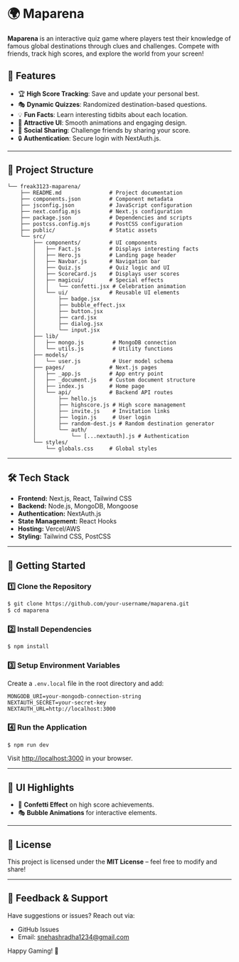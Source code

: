 # 🌍 Maparena

**Maparena** is an interactive quiz game where players test their knowledge of famous global destinations through clues and challenges. Compete with friends, track high scores, and explore the world from your screen!

## 🚀 Features

- 🏆 **High Score Tracking**: Save and update your personal best.
- 🎭 **Dynamic Quizzes**: Randomized destination-based questions.
- 💡 **Fun Facts**: Learn interesting tidbits about each location.
- 🎨 **Attractive UI**: Smooth animations and engaging design.
- 📢 **Social Sharing**: Challenge friends by sharing your score.
- 🔒 **Authentication**: Secure login with NextAuth.js.

---

## 📂 Project Structure

```
└── freak3123-maparena/
    ├── README.md               # Project documentation
    ├── components.json         # Component metadata
    ├── jsconfig.json           # JavaScript configuration
    ├── next.config.mjs         # Next.js configuration
    ├── package.json            # Dependencies and scripts
    ├── postcss.config.mjs      # PostCSS configuration
    ├── public/                 # Static assets
    └── src/
        ├── components/         # UI components
        │   ├── Fact.js         # Displays interesting facts
        │   ├── Hero.js         # Landing page header
        │   ├── Navbar.js       # Navigation bar
        │   ├── Quiz.js         # Quiz logic and UI
        │   ├── ScoreCard.js    # Displays user scores
        │   ├── magicui/        # Special effects
        │   │   └── confetti.jsx # Celebration animation
        │   └── ui/             # Reusable UI elements
        │       ├── badge.jsx
        │       ├── bubble_effect.jsx
        │       ├── button.jsx
        │       ├── card.jsx
        │       ├── dialog.jsx
        │       └── input.jsx
        ├── lib/
        │   ├── mongo.js         # MongoDB connection
        │   └── utils.js         # Utility functions
        ├── models/
        │   └── user.js          # User model schema
        ├── pages/              # Next.js pages
        │   ├── _app.js         # App entry point
        │   ├── _document.js    # Custom document structure
        │   ├── index.js        # Home page
        │   └── api/            # Backend API routes
        │       ├── hello.js
        │       ├── highscore.js # High score management
        │       ├── invite.js    # Invitation links
        │       ├── login.js     # User login
        │       ├── random-dest.js # Random destination generator
        │       └── auth/
        │           └── [...nextauth].js # Authentication
        └── styles/
            └── globals.css     # Global styles
```

---

## 🛠️ Tech Stack

- **Frontend:** Next.js, React, Tailwind CSS
- **Backend:** Node.js, MongoDB, Mongoose
- **Authentication:** NextAuth.js
- **State Management:** React Hooks
- **Hosting:** Vercel/AWS
- **Styling:** Tailwind CSS, PostCSS

---

## 🚀 Getting Started

### **1️⃣ Clone the Repository**
```sh
$ git clone https://github.com/your-username/maparena.git
$ cd maparena
```

### **2️⃣ Install Dependencies**
```sh
$ npm install
```

### **3️⃣ Setup Environment Variables**
Create a `.env.local` file in the root directory and add:
```
MONGODB_URI=your-mongodb-connection-string
NEXTAUTH_SECRET=your-secret-key
NEXTAUTH_URL=http://localhost:3000
```

### **4️⃣ Run the Application**
```sh
$ npm run dev
```
Visit [http://localhost:3000](http://localhost:3000) in your browser.



---

## 🎨 UI Highlights
- 🌟 **Confetti Effect** on high score achievements.
- 🎭 **Bubble Animations** for interactive elements.

---


## 📜 License
This project is licensed under the **MIT License** – feel free to modify and share!

---

## 💬 Feedback & Support
Have suggestions or issues? Reach out via:
- GitHub Issues
- Email: snehashradha1234@gmail.com

Happy Gaming! 🎉
